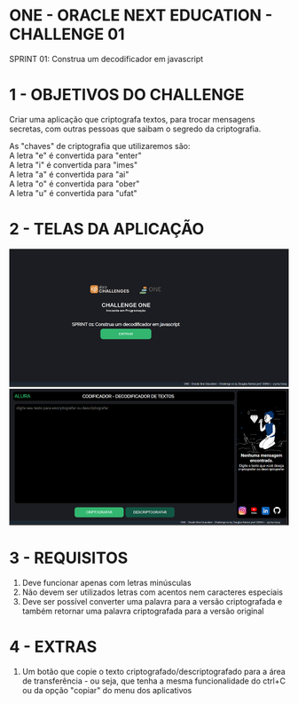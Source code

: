 # ONE - ORACLE NEXT EDUCATION - CHALLENGE 01
SPRINT 01: Construa um decodificador em javascript

# 1 - OBJETIVOS DO CHALLENGE
Criar uma aplicação que criptografa textos, para trocar mensagens secretas, com outras pessoas que saibam o segredo da criptografia.

As "chaves" de criptografia que utilizaremos são:<br>
A letra "e" é convertida para "enter"<br>
A letra "i" é convertida para "imes"<br>
A letra "a" é convertida para "ai"<br>
A letra "o" é convertida para "ober"<br>
A letra "u" é convertida para "ufat"

# 2 - TELAS DA APLICAÇÃO
<div class="telas">
    <img src="challenge01/assets/img/capaaplicacao.jpg" alt="">
    <img src="challenge01/assets/img/tela_principal.jpg" alt="">
</div>

# 3 - REQUISITOS
<div class="requisitos">
    <ol>
      <li>Deve funcionar apenas com letras minúsculas</li>
      <li>Não devem ser utilizados letras com acentos nem caracteres especiais</li>
      <li>Deve ser possível converter uma palavra para a versão criptografada e também retornar uma palavra criptografada para a versão original</li>
    </ol>
</div>

# 4 - EXTRAS
<div class="extras">
    <ol>
      <li>Um botão que copie o texto criptografado/descriptografado para a área de transferência - ou seja, que tenha a mesma funcionalidade do ctrl+C ou da opção "copiar" do menu dos aplicativos</li>
    </ol>
</div>

